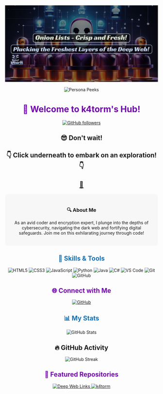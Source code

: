 <!-- Header -->
<p align="center">
  <a href="https://github.com/k4torm">
    <img src="https://github.com/k4torm/k4torm/blob/main/k4torm.png">
  </a>
</p>

<!-- Persona Peeks -->
<p align="center">
  <img src="https://komarev.com/ghpvc/?username=k4torm&label=Persona+Peeks&color=blue" alt="Persona Peeks">
</p>

<h1 align="center" style="color:#7109AA;">👋 Welcome to k4torm's Hub!</h1>

<p align="center">
  <a href="https://github.com/k4torm">
    <img src="https://img.shields.io/github/followers/k4torm?label=Followers&style=social" alt="GitHub followers">
  </a>
</p>


<!-- Website -->
<h2 align="center">😎 Don't wait!</h2>
<h2 align="center">👇 Click underneath to embark on an exploration! 👇</h2>
<h2 align="center"><a href="https://deepweb-links.net/">🔮</a></h2>


<!-- Introduction -->
<div align="center" style="background-color:#F7F7F7; padding: 20px; border-radius: 10px;">
  <h3>🔍 About Me</h3>
  <p>As an avid coder and encryption expert, I plunge into the depths of cybersecurity, navigating the dark web and fortifying digital safeguards. Join me on this exhilarating journey through code!</p>
</div>

<!-- Skills Highlight -->
<h2 align="center" style="color:#1572B6;">🔧 Skills & Tools</h2>
<p align="center">
  <!-- Languages -->
  <img src="https://img.shields.io/badge/HTML5-E34F26?style=flat-square&logo=html5&logoColor=white" alt="HTML5">
  <img src="https://img.shields.io/badge/CSS3-1572B6?style=flat-square&logo=css3&logoColor=white" alt="CSS3">
  <img src="https://img.shields.io/badge/JavaScript-F7DF1E?style=flat-square&logo=javascript&logoColor=black" alt="JavaScript">
  <img src="https://img.shields.io/badge/Python-3776AB?style=flat-square&logo=python&logoColor=white" alt="Python">
  <img src="https://img.shields.io/badge/Java-007396?style=flat-square&logo=java&logoColor=white" alt="Java">
  <img src="https://img.shields.io/badge/C%23-239120?style=flat-square&logo=c-sharp&logoColor=white" alt="C#">
  <!-- Tools -->
  <img src="https://img.shields.io/badge/VSCode-007ACC?style=flat-square&logo=visual-studio-code&logoColor=white" alt="VS Code">
  <img src="https://img.shields.io/badge/Git-F05032?style=flat-square&logo=git&logoColor=white" alt="Git">
  <img src="https://img.shields.io/badge/GitHub-181717?style=flat-square&logo=github&logoColor=white" alt="GitHub">
</p>

<!-- Social Media Links -->
<h2 align="center" style="color:#7109AA;">🌐 Connect with Me</h2>
<p align="center">
  <a href="https://github.com/k4torm">
    <img src="https://img.shields.io/badge/GitHub-181717?style=flat-square&logo=github&logoColor=white" alt="GitHub">
  </a>
</p>

<!-- Dynamic Statistics -->
<h2 align="center" style="color:#1572B6;">📊 My Stats</h2>
<p align="center">
  <img src="https://github-readme-stats.vercel.app/api?username=k4torm&show_icons=true&theme=vision-friendly-dark" alt="GitHub Stats">
</p>

<!-- GitHub Activity -->
<h2 align="center">🔥 GitHub Activity</h2>
<p align="center">
  <img src="https://github-readme-streak-stats.herokuapp.com/?user=k4torm&theme=dark" alt="GitHub Streak">
</p>

<!-- Featured Repos -->
<h2 align="center" style="color:#7109AA;">🌟 Featured Repositories</h2>
<p align="center">
  <a href="https://github.com/k4torm/deepweblinks">
    <img src="https://github-readme-stats.vercel.app/api/pin/?username=k4torm&repo=deepweblinks&theme=vision-friendly-dark" alt="Deep Web Links">
  </a>
  <a href="https://github.com/k4torm/k4torm">
    <img src="https://github-readme-stats.vercel.app/api/pin/?username=k4torm&repo=k4torm&theme=vision-friendly-dark" alt="k4torm">
  </a>
</p>
